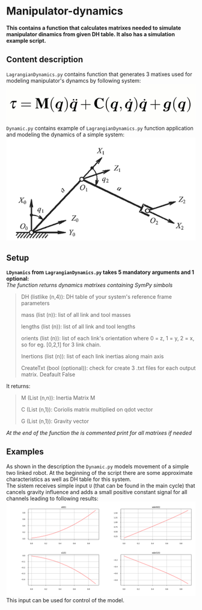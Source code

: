# Manipulator-dynamics
**This contains a function that calculates matrixes needed to simulate manipulator dinamics from given DH table. It also has a simulation example script.**  

## Content description
`LagrangianDynamics.py` contains function that generates 3 matixes used for modeling manipulator's dynamcs by following system:  
![equation](resources/equation.png)  
`Dynamic.py` contains example of `LagrangianDynamics.py` function application and modeling the dynamics of a simple system:  
![example](resources/example.png)  

## Setup 
**`LDynamics` from `LagrangianDynamics.py` takes 5 mandatory arguments and 1 optional:**  
_The function returns dynamics matrixes containing SymPy simbols_  

> DH (listlike (n,4)): DH table of your system's reference frame parameters
> 
> mass (list (n)): list of all link and tool masses
> 
> lengths (list (n)): list of all link and tool lengths
> 
> orients (list (n)): list of each link's orientation where 0 = z, 1 = y, 2 = x, so for eg. [0,2,1] for 3 link chain.
> 
> Inertions (list (n)): list of each link inertias along main axis
> 
> CreateTxt (bool (optional)): check for create 3 .txt files for each output matrix. Deafault False

It returns:  
> M (List (n,n)): Inertia Matrix M
> 
> C (List (n,1)): Coriolis matrix multiplied on qdot vector
> 
> G (List (n,1)): Gravity vector

_At the end of the function the is commented print for all matrixes if needed_
## Examples
As shown in the description the `Dynamic.py` models movement of a simple two linked robot. At the beginning of the script there are some approximate characteristics as well as DH table for this system.  
The sistem receives simple input `U` (that can be found in the main cycle) that cancels gravity influence and adds a small positive constant signal for all channels leading to following results:  
![pic1](resources/pic1.png)  
This input can be used for control of the model.  



